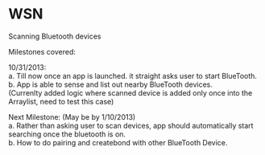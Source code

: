WSN
===

Scanning Bluetooth devices

Milestones covered:

10/31/2013: <br/>
  a. Till now once an app is launched. it straight asks user to start BlueTooth. <br/>
  b. App is able to sense and list out nearby BlueTooth devices. <br/>
     (Currenlty added logic where scanned device is added only once into the Arraylist, need to test this case) <br/>
  
Next Milestone: (May be by 1/10/2013)<br/>
  a. Rather than asking user to scan devices, app should automatically start searching once the bluetooth is on.<br/>
  b. How to do pairing and createbond with other BlueTooth Device.
